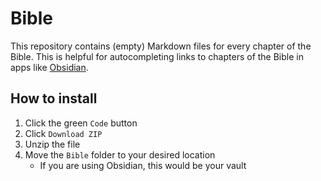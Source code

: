 # Bible
This repository contains (empty) Markdown files for every chapter of the Bible. This is helpful for autocompleting links to chapters of the Bible in apps like [Obsidian](https://obsidian.md).
## How to install
1. Click the green `Code` button
2. Click `Download ZIP`
3. Unzip the file
4. Move the `Bible` folder to your desired location
    - If you are using Obsidian, this would be your vault
